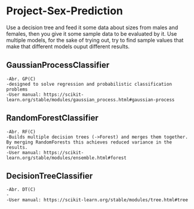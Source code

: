 # Project-Sex-Prediction

Use a decision tree and feed it some data about sizes from males and females, then you give it some sample data to be evaluated by it.
Use multiple models, for the sake of trying out, try to find sample values that make that different models ouput different results.

## GaussianProcessClassifier
    -Abr. GP(C)
    -designed to solve regression and probabilistic classification problems
    -User manual: https://scikit-learn.org/stable/modules/gaussian_process.html#gaussian-process

## RandomForestClassifier
    -Abr. RF(C)
    -Builds multiple decision trees (->Forest) and merges them together. By merging RandomForests this achieves reduced variance in the results.
    -User manual: https://scikit-learn.org/stable/modules/ensemble.html#forest

## DecisionTreeClassifier
    -Abr. DT(C)
    -
    -User manual: https://scikit-learn.org/stable/modules/tree.html#tree